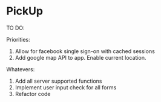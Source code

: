 PickUp
======
TO DO:

Priorities:

1. Allow for facebook single sign-on with cached sessions
2. Add google map API to app. Enable current location.

Whatevers:

1. Add all server supported functions
2. Implement user input check for all forms
3. Refactor code
